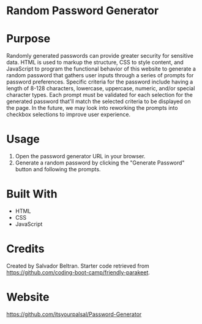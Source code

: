 # Random Password Generator

# Purpose
Randomly generated passwords can provide greater security for sensitive data. HTML is used to markup the structure, CSS to style content, and JavaScript to program the functional behavior of this website to generate a random password that gathers user inputs through a series of prompts for password preferences. Specific criteria for the password include having a length of 8-128 characters, lowercase, uppercase, numeric, and/or special character types. Each prompt must be validated for each selection for the generated password that'll match the selected criteria to be displayed on the page. In the future, we may look into reworking the prompts into checkbox selections to improve user experience.

# Usage
1. Open the password generator URL in your browser.
2. Generate a random password by clicking the "Generate Password" button and following the prompts.

# Built With
* HTML
* CSS
* JavaScript

# Credits
Created by Salvador Beltran.
Starter code retrieved from https://github.com/coding-boot-camp/friendly-parakeet.

# Website
https://github.com/itsyourpalsal/Password-Generator
